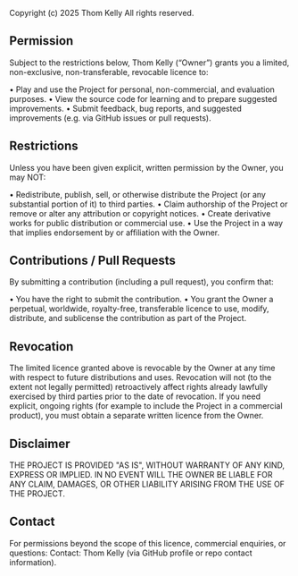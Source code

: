 Copyright (c) 2025 Thom Kelly
All rights reserved.

Permission
----------
Subject to the restrictions below, Thom Kelly (“Owner”) grants you a limited, non-exclusive,
non-transferable, revocable licence to:

  • Play and use the Project for personal, non-commercial, and evaluation purposes.
  • View the source code for learning and to prepare suggested improvements.
  • Submit feedback, bug reports, and suggested improvements (e.g. via GitHub issues or pull requests).

Restrictions
------------
Unless you have been given explicit, written permission by the Owner, you may NOT:

  • Redistribute, publish, sell, or otherwise distribute the Project (or any substantial
    portion of it) to third parties.
  • Claim authorship of the Project or remove or alter any attribution or copyright notices.
  • Create derivative works for public distribution or commercial use.
  • Use the Project in a way that implies endorsement by or affiliation with the Owner.

Contributions / Pull Requests
-----------------------------
By submitting a contribution (including a pull request), you confirm that:

  • You have the right to submit the contribution.
  • You grant the Owner a perpetual, worldwide, royalty-free, transferable licence to use,
    modify, distribute, and sublicense the contribution as part of the Project.

Revocation
----------
The limited licence granted above is revocable by the Owner at any time with respect to
future distributions and uses. Revocation will not (to the extent not legally permitted)
retroactively affect rights already lawfully exercised by third parties prior to the date
of revocation. If you need explicit, ongoing rights (for example to include the Project
in a commercial product), you must obtain a separate written licence from the Owner.

Disclaimer
----------
THE PROJECT IS PROVIDED "AS IS", WITHOUT WARRANTY OF ANY KIND, EXPRESS OR IMPLIED.
IN NO EVENT WILL THE OWNER BE LIABLE FOR ANY CLAIM, DAMAGES, OR OTHER LIABILITY ARISING
FROM THE USE OF THE PROJECT.

Contact
-------
For permissions beyond the scope of this licence, commercial enquiries, or questions:
Contact: Thom Kelly (via GitHub profile or repo contact information).
